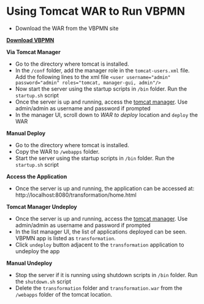 Using Tomcat WAR to Run VBPMN
==================================

 - Download the WAR from the VBPMN site

[**Download VBPMN**](https://pascalpoizat.github.io/vbpmn/downloads/transformation.war) 

**Via Tomcat Manager**

- Go to the directory where tomcat is installed.
- In the `/conf` folder, add the manager role in the `tomcat-users.xml` file. 
Add the following lines to the xml file 
 `<user username="admin" password="admin" roles="tomcat, manager-gui, admin"/>`
- Now start the server using the startup scripts in `/bin` folder. Run the `startup.sh` script
- Once the server is up and running, access the [tomcat manager](http://localhost:8080/manager/html). Use admin/admin 
as username and password if prompted
- In the manager UI, scroll down to *WAR to deploy* location and `deploy` the WAR

**Manual Deploy**
- Go to the directory where tomcat is installed.
- Copy the WAR to `/webapps` folder.
- Start the server using the startup scripts in `/bin` folder. Run the `startup.sh` script

**Access the Application**
- Once the server is up and running, the application can be accessed at: http://localhost:8080/transformation/home.html 

**Tomcat Manager Undeploy**
- Once the server is up and running, access the [tomcat manager](http://localhost:8080/manager/html). Use admin/admin 
as username and password if prompted
- In the list manager UI, the list of applications deployed can be seen. VBPMN app is listed as `transformation`. 
- Click `undeploy` button adjacent to the `transformation` application to undeploy the app

**Manual Undeploy**
- Stop the server if it is running using shutdown scripts in `/bin` folder. Run the `shutdown.sh` script
- Delete the `transformation` folder and `transformation.war` from the `/webapps` folder of the tomcat location.